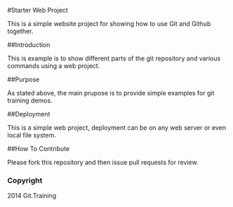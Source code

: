 #Starter Web Project

This is a simple website project for showing how to use Git and Github together.

##Introduction

This is example is to show different parts of the git repository and various commands using a web project.

##Purpose

As stated above, the main prupose is to provide simple examples for git training demos.

##Deployment

This is a simple web project, deployment can be on any web server or even local file system.

##How To Contribute

Please fork this repository and then issue pull requests for review.

### Copyright

2014 Git.Training